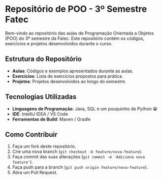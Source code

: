 # Repositório de POO - 3º Semestre Fatec

Bem-vindo ao repositório das aulas de Programação Orientada a Objetos (POO) do 3º semestre da Fatec. Este repositório contém os códigos, exercícios e projetos desenvolvidos durante o curso.

## Estrutura do Repositório

- **Aulas**: Códigos e exemplos apresentados durante as aulas.
- **Exercícios**: Lista de exercícios propostos para prática.
- **Projetos**: Projetos desenvolvidos ao longo do semestre.

## Tecnologias Utilizadas

- **Linguagens de Programação**: Java, SQL e um pouquinho de Python 😁
- **IDE**: IntelliJ IDEA / VS Code
- **Ferramentas de Build**: Maven / Gradle

## Como Contribuir

1. Faça um fork deste repositório.
2. Crie uma nova branch (`git checkout -b feature/nova-feature`).
3. Faça commit das suas alterações (`git commit -m 'Adiciona nova feature'`).
4. Faça push para a branch (`git push origin feature/nova-feature`).
5. Abra um Pull Request.
